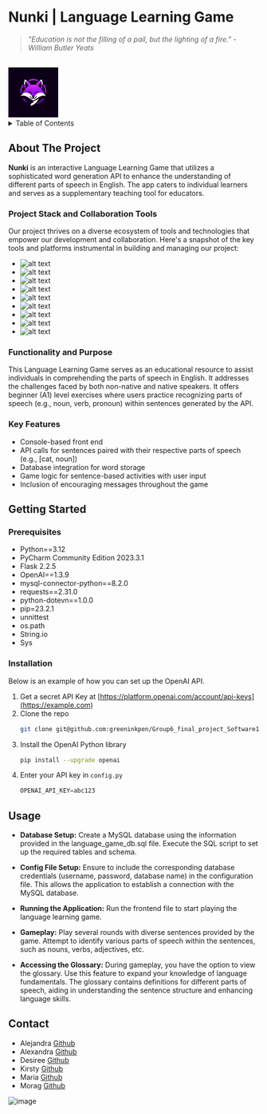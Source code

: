# Nunki | Language Learning Game
> *"Education is not the filling of a pail, but the lighting of a fire." - William Butler Yeats*
<!-- PROJECT LOGO -->
<br />
    <img src="images/3.jpg" alt="Logo" width="100" height="100">
  </a>

<!-- TABLE OF CONTENTS -->
<details>
  <summary>Table of Contents</summary>
  <ol>
    <li>
      <a href="#about-the-project">About The Project</a>
      <ul>
        <li><a href="#project-stack-and-collaboration-tools">Project Stack and Collaboration Tools</a></li>
        <li><a href="#functionality-and-purpose">Functionality and Purpose</a></li>
        <li><a href="#key-features">Key Features</a></li>
      </ul>
    </li>
    <li>
      <a href="#getting-started">Getting Started</a>
      <ul>
        <li><a href="#prerequisites">Prerequisites</a></li>
        <li><a href="#installation">Installation</a></li>
      </ul>
    </li>
    <li><a href="#usage">Usage</a></li>
    <li><a href="#contact">Contact</a></li>
  </ol>
</details>

<!-- ABOUT THE PROJECT -->
## About The Project
**Nunki** is an interactive Language Learning Game that utilizes a sophisticated word generation API to enhance the understanding of different parts of speech in English. The app caters to individual learners and serves as a supplementary teaching tool for educators.


### Project Stack and Collaboration Tools
Our project thrives on a diverse ecosystem of tools and technologies that empower our development and collaboration. Here's a snapshot of the key tools and platforms instrumental in building and managing our project:
* ![ alt text ](https://img.shields.io/badge/pycharm-000000?style=for-the-badge&logo=pycharm)
* ![ alt text ](https://img.shields.io/badge/mysql-4479A1?style=for-the-badge&logo=mysql)
* ![ alt text ](https://img.shields.io/badge/openai-API-412991?style=for-the-badge&logo=openai)
* ![ alt text ](https://img.shields.io/badge/flask-000000?style=for-the-badge&logo=flask)
* ![ alt text ](https://img.shields.io/badge/github-181717?style=for-the-badge&logo=github)
* ![ alt text ](https://img.shields.io/badge/diagramsdotnet-F08705?style=for-the-badge&logo=diagramsdotnet)
* ![ alt text ](https://img.shields.io/badge/slack-4A154B?style=for-the-badge&logo=slack)
* ![ alt text ](https://img.shields.io/badge/jira-0052CC?style=for-the-badge&logo=jira)
* ![ alt text ](https://img.shields.io/badge/googlemeet-00897B?style=for-the-badge&logo=googlemeet)

### Functionality and Purpose
This Language Learning Game serves as an educational resource to assist individuals in comprehending the parts of speech in English. It addresses the challenges faced by both non-native and native speakers. It offers beginner (A1) level exercises where users practice recognizing parts of speech (e.g., noun, verb, pronoun) within sentences generated by the API.

### Key Features
* Console-based front end
* API calls for sentences paired with their respective parts of speech (e.g., [cat, noun])
* Database integration for word storage
* Game logic for sentence-based activities with user input
* Inclusion of encouraging messages throughout the game

<!-- GETTING STARTED -->
## Getting Started
### Prerequisites
* Python==3.12
* PyCharm Community Edition 2023.3.1
* Flask 2.2.5
* OpenAI==1.3.9
* mysql-connector-python==8.2.0
* requests==2.31.0
* python-dotevn==1.0.0
* pip=23.2.1
* unnittest
* os.path
* String.io
* Sys


### Installation

Below is an example of how you can set up the OpenAI API.

1. Get a secret API Key at [https://platform.openai.com/account/api-keys](https://example.com)
2. Clone the repo
   ```sh
   git clone git@github.com:greeninkpen/Group6_final_project_Software1.git
   ```
3. Install the OpenAI Python library
   ```sh
   pip install --upgrade openai
   ```
4. Enter your API key in `config.py`
   ```py
   OPENAI_API_KEY=abc123
   ```


<!-- USAGE EXAMPLES -->
## Usage
* **Database Setup:** Create a MySQL database using the information provided in the language_game_db.sql file. Execute the SQL script to set up the required tables and schema.

* **Config File Setup:** Ensure to include the corresponding database credentials (username, password, database name) in the configuration file. This allows the application to establish a connection with the MySQL database.

* **Running the Application:** Run the frontend file to start playing the language learning game.

* **Gameplay:** Play several rounds with diverse sentences provided by the game. Attempt to identify various parts of speech within the sentences, such as nouns, verbs, adjectives, etc.

* **Accessing the Glossary:** During gameplay, you have the option to view the glossary. Use this feature to expand your knowledge of language fundamentals. The glossary contains definitions for different parts of speech, aiding in understanding the sentence structure and enhancing language skills.

<!-- CONTACT -->
## Contact
* Alejandra [Github](https://github.com/AlBeker)
* Alexandra [Github](https://github.com/alexfc-code)
* Desiree [Github](https://github.com/greeninkpen)
* Kirsty [Github](https://github.com/cib11164)
* Maria [Github](https://github.com/Mariaherreramateos)
* Morag [Github](https://github.com/Mobit2)

<!-- CFG SOFTWARE ENGINEERING STREAM -->
![image](https://github.com/greeninkpen/Group6_final_project_Software1/assets/124294207/c6894ee7-b6ed-4d7e-b057-5a90336148c1)
